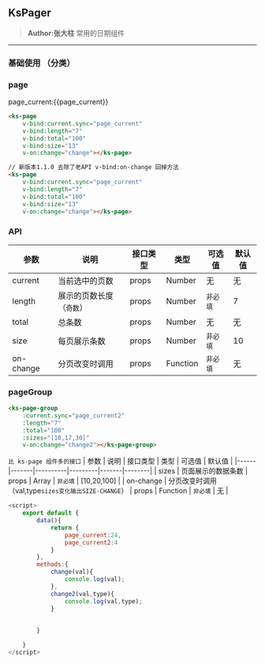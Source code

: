## KsPager 
> **Author:张大柱**
> 常用的日期组件

---

### 基础使用 （分类）

### page
page_current:{{page_current}}
<ks-page 
    v-bind:current="page_current" 
    v-bind:length="7"
    v-bind:total="10000"
    v-bind:size="13"
    v-on:change="change"></ks-page>



```html
<ks-page 
    v-bind:current.sync="page_current" 
    v-bind:length="7"
    v-bind:total="100"
    v-bind:size="13"
    v-on:change="change"></ks-page>

// 新版本1.1.0 去除了老API v-bind:on-change 回掉方法 
<ks-page 
    v-bind:current.sync="page_current" 
    v-bind:length="7"
    v-bind:total="100"
    v-bind:size="13"
    v-on:change="change"></ks-page>
```
### API
| 参数 | 说明 | 接口类型 | 类型 | 可选值 | 默认值 |
|------|-------|----------|---------|-------|--------|
| current | 当前选中的页数 | props | Number | 无 |无  |
| length | 展示的页数长度（`奇数`） | props | Number | `非必填` | 7 |
| total | 总条数 | props | Number | 无 | 无 |
| size | 每页展示条数 | props | Number | `非必填` | 10 |
| on-change | 分页改变时调用 | props  | Function | `非必填` | 无 |


### pageGroup
<ks-page-group
    :current.sync="page_current2" 
    :length="7"
    :total="100"
    :sizes="[10,17,30]"
    v-on:change="change2"></ks-page-group>

```html
<ks-page-group
    :current.sync="page_current2" 
    :length="7"
    :total="100"
    :sizes="[10,17,30]"
    v-on:change="change2"></ks-page-group>
```
`比 ks-page 组件多的接口`
| 参数 | 说明 | 接口类型 | 类型 | 可选值 | 默认值 |
|------|-------|----------|---------|-------|--------|
| sizes | 页面展示的数据条数 | props | Array | `非必填` | [10,20,100] |
| on-change | 分页改变时调用（val,type`sizes变化输出SIZE-CHANGE`） | props  | Function | `非必填` | 无 |

```javascript
<script>
    export default {
        data(){
            return {
                page_current:24,
                page_current2:4
            }
        },
        methods:{
            change(val){
                console.log(val);
            },
            change2(val,type){
                console.log(val,type);
            }
            
           
        }

    }
</script>
```
<script>
    export default {
        data(){
            return {
                page_current:24,
                page_current2:4
            }
        },
        methods:{
            change(val){
                console.log(val);
            },
            change2(val,type){
                console.log(val,type);
            }
            
           
        }

    }
</script>

